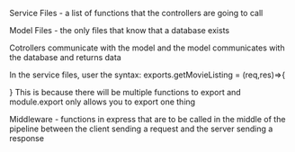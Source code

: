 Service Files - a list of functions that the controllers are going to call

Model Files - the only files that know that a database exists

Cotrollers communicate with the model and the model communicates with the database and returns data

In the service files, user the syntax:
exports.getMovieListing = (req,res)=>{

}
This is because there will be multiple functions to export and module.export only allows you to export one thing

Middleware - functions in express that are to be called in the middle of the pipeline between the client sending a request 
and the server sending a response